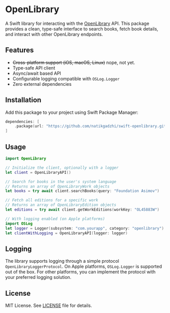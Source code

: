 # OpenLibrary

A Swift library for interacting with the [OpenLibrary](https://openlibrary.org) API. This package provides a clean, type-safe interface to search books, fetch book details, and interact with other OpenLibrary endpoints.

## Features

- ~~Cross-platform support (iOS, macOS, Linux)~~ nope, not yet.
- Type-safe API client
- Async/await based API
- Configurable logging compatible with `OSLog.Logger`
- Zero external dependencies

## Installation

Add this package to your project using Swift Package Manager:

```swift
dependencies: [
    .package(url: "https://github.com/natikgadzhi/swift-openlibrary.git", branch: "main")
]
```

## Usage

```swift
import OpenLibrary

// Initialize the client, optionally with a logger
let client = OpenLibraryAPI()

// Search for books in the user's system language
// Returns an array of OpenLibraryWork objects
let books = try await client.searchBooks(query: "Foundation Asimov")

// Fetch all editions for a specific work
// Returns an array of OpenLibraryEdition objects
let editions = try await client.getWorkEditions(workKey: "OL45883W")

// With logging enabled (on Apple platforms)
import OSLog
let logger = Logger(subsystem: "com.yourapp", category: "openlibrary")
let clientWithLogging = OpenLibraryAPI(logger: logger)
```

## Logging

The library supports logging through a simple protocol `OpenLibraryLoggerProtocol`. On Apple platforms, `OSLog.Logger` is supported out of the box. For other platforms, you can implement the protocol with your preferred logging solution.

## License

MIT License. See [LICENSE](LICENSE) file for details. 